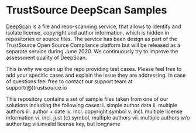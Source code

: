 # TrustSource DeepScan Samples
[DeepScan](https//deepscan.trustsource.io) is a file and repo-scanning service, that allows to identify and isolate license, copyright and author information, which is hidden in repositories or source files. The service has been design as part of the TrustSource Open Source Compliance platform but will be released as a separate service during June 2020. We continuously try to improve the assessment quality of DeepScan. 

This is why we open up the repo providing test cases. Please feel free to add your specific cases and explain the issue they are addressing. In case of questions feel free to contact our support team at support(@)trustsource.io 

This repository contains a set of sample files taken from one of our solutions including the following cases:
i.	 simple author data
ii.  multiple authors
iii. author + date
iv.  incl. copyright symbol
v. 	 incl. multiple license information
vi.  incl. just (c) symbol, multiple authors
vii. multiple authors w/o author tag
viii.invalid license key, but longname
 

